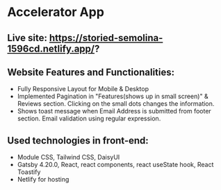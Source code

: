 # Accelerator App

## Live site: https://storied-semolina-1596cd.netlify.app/?

## Website Features and Functionalities:
* Fully Responsive Layout for Mobile & Desktop 
* Implemented Pagination in "Features(shows up in small screen)" & Reviews section. Clicking on the small dots changes the information. 
* Shows toast message when Email Address is submitted from footer section. Email validation using regular expression.  

## Used technologies in front-end: 
* Module CSS, Tailwind CSS, DaisyUI
* Gatsby 4.20.0, React, react components, react useState hook, React Toastify
* Netlify for hosting